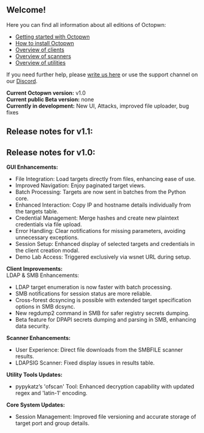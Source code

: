 ## Welcome!

Here you can find all information about all editions of Octopwn:

* [Getting started with Octopwn](https://docs.octopwn.com/user-guide/gettingstarted.html)
* [How to install Octopwn](https://docs.octopwn.com/setup/install.html)
* [Overview of clients](https://docs.octopwn.com/plugins/overview.html)
* [Overview of scanners](https://docs.octopwn.com/plugins/scanners/index.html)
* [Overview of utilities](https://docs.octopwn.com/plugins/utils/index.html)

If you need further help, please [write us here](https://octopwn.com/support) or use the support channel on our [Discord](https://discord.gg/7amw5mD37Y).  
    
**Current Octopwn version:** v1.0  
**Current public Beta version:** none  
**Currently in development:** New UI, Attacks, improved file uploader, bug fixes

## Release notes for v1.1:

## Release notes for v1.0:  

**GUI Enhancements:**  
* File Integration: Load targets directly from files, enhancing ease of use.  
* Improved Navigation: Enjoy paginated target views.  
* Batch Processing: Targets are now sent in batches from the Python core.  
* Enhanced Interaction: Copy IP and hostname details individually from the targets table.  
* Credential Management: Merge hashes and create new plaintext credentials via file upload.  
* Error Handling: Clear notifications for missing parameters, avoiding unnecessary exceptions.  
* Session Setup: Enhanced display of selected targets and credentials in the client creation modal.  
* Demo Lab Access: Triggered exclusively via wsnet URL during setup.  

**Client Improvements:**  
LDAP & SMB Enhancements:  
* LDAP target enumeration is now faster with batch processing.  
* SMB notifications for session status are more reliable.  
* Cross-forest dcsyncing is possible with extended target specification options in SMB dcsync.  
* New regdump2 command in SMB for safer registry secrets dumping.  
* Beta feature for DPAPI secrets dumping and parsing in SMB, enhancing data security.  

**Scanner Enhancements:**
* User Experience: Direct file downloads from the SMBFILE scanner results.  
* LDAPSIG Scanner: Fixed display issues in results table.  

**Utility Tools Updates:**  
* pypykatz’s 'ofscan' Tool: Enhanced decryption capability with updated regex and 'latin-1' encoding.  

**Core System Updates:**  
* Session Management: Improved file versioning and accurate storage of target port and group details.  


